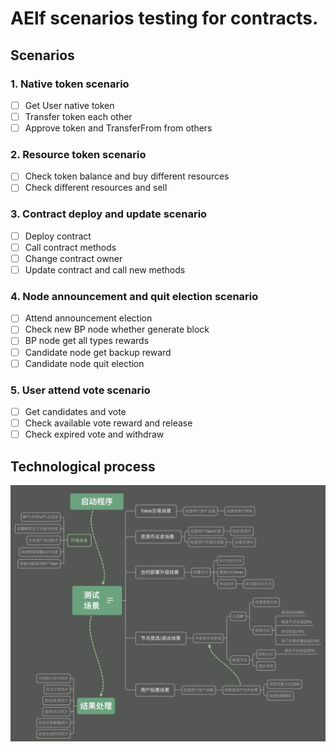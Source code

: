 # AElf scenarios testing for contracts.

## Scenarios

### 1. Native token scenario
- [ ] Get User native token
- [ ] Transfer token each other
- [ ] Approve token and TransferFrom from others

### 2. Resource token scenario
- [ ] Check token balance and buy different resources
- [ ] Check different resources and sell

### 3. Contract deploy and update scenario
- [ ] Deploy contract
- [ ] Call contract methods
- [ ] Change contract owner
- [ ] Update contract and call new methods

### 4. Node announcement and quit election scenario
- [ ] Attend announcement election
- [ ] Check new BP node whether generate block
- [ ] BP node get all types rewards
- [ ] Candidate node get backup reward
- [ ] Candidate node quit election

### 5. User attend vote scenario
- [ ] Get candidates and vote
- [ ] Check available vote reward and release
- [ ] Check expired vote and withdraw

## Technological process

<p align="left">
  <img src="figures/scenario-auto.png" width="600" >
</p>

